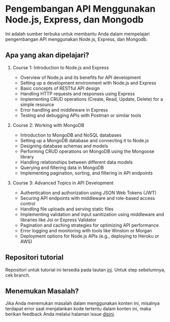 # Pengembangan API Menggunakan Node.js, Express, dan Mongodb

Ini adalah sumber terbuka untuk membantu Anda dalam mempelajari pengembangan API menggunakan Node.js, Express, dan Mongodb. 

## Apa yang akan dipelajari?


1.  Course 1: Introduction to Node.js and Express
    
    *   Overview of Node.js and its benefits for API development
    *   Setting up a development environment with Node.js and Express
    *   Basic concepts of RESTful API design
    *   Handling HTTP requests and responses using Express
    *   Implementing CRUD operations (Create, Read, Update, Delete) for a simple resource
    *   Error handling and middleware in Express
    *   Testing and debugging APIs with Postman or similar tools
2.  Course 2: Working with MongoDB
    
    *   Introduction to MongoDB and NoSQL databases
    *   Setting up a MongoDB database and connecting it to Node.js
    *   Designing database schemas and models
    *   Performing CRUD operations on MongoDB using the Mongoose library
    *   Handling relationships between different data models
    *   Querying and filtering data in MongoDB
    *   Implementing pagination, sorting, and filtering in API endpoints
3.  Course 3: Advanced Topics in API Development
    
    *   Authentication and authorization using JSON Web Tokens (JWT)
    *   Securing API endpoints with middleware and role-based access control
    *   Handling file uploads and serving static files
    *   Implementing validation and input sanitization using middleware and libraries like Joi or Express Validator
    *   Pagination and caching strategies for optimizing API performance
    *   Error logging and monitoring with tools like Winston or Morgan
    *   Deployment options for Node.js APIs (e.g., deploying to Heroku or AWS)

## Repositori tutorial

Repositori untuk tutorial ini tersedia pada tautan [ini](https://github.com/faridsurya/tutorials/tree/main/express_basic). Untuk step sebelumnya, cek branch.

## Menemukan Masalah?

Jika Anda menemukan masalah dalam menggunakan konten ini, misalnya terdapat error saat menjalankan kode tertentu dalam konten ini, maka berikan feedback Anda melalui halaman issue [disini](https://github.com/faridsurya/belajar/issues).
